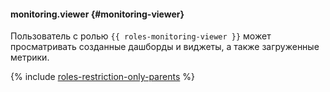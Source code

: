 #### monitoring.viewer {#monitoring-viewer}

Пользователь с ролью `{{ roles-monitoring-viewer }}` может просматривать созданные дашборды и виджеты, а также загруженные метрики.

{% include [roles-restriction-only-parents](iam/roles-restriction-only-parents.md) %}
